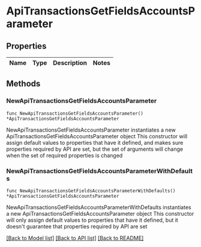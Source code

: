 # ApiTransactionsGetFieldsAccountsParameter

## Properties

Name | Type | Description | Notes
------------ | ------------- | ------------- | -------------

## Methods

### NewApiTransactionsGetFieldsAccountsParameter

`func NewApiTransactionsGetFieldsAccountsParameter() *ApiTransactionsGetFieldsAccountsParameter`

NewApiTransactionsGetFieldsAccountsParameter instantiates a new ApiTransactionsGetFieldsAccountsParameter object
This constructor will assign default values to properties that have it defined,
and makes sure properties required by API are set, but the set of arguments
will change when the set of required properties is changed

### NewApiTransactionsGetFieldsAccountsParameterWithDefaults

`func NewApiTransactionsGetFieldsAccountsParameterWithDefaults() *ApiTransactionsGetFieldsAccountsParameter`

NewApiTransactionsGetFieldsAccountsParameterWithDefaults instantiates a new ApiTransactionsGetFieldsAccountsParameter object
This constructor will only assign default values to properties that have it defined,
but it doesn't guarantee that properties required by API are set


[[Back to Model list]](../README.md#documentation-for-models) [[Back to API list]](../README.md#documentation-for-api-endpoints) [[Back to README]](../README.md)


